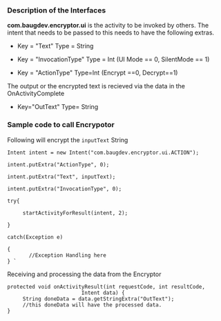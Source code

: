 ### Description of the Interfaces ###

**com.baugdev.encryptor.ui** is the activity to be invoked by others. The intent that needs to be passed to this needs to have the following extras.

  * Key = "Text" Type = String

  * Key = "InvocationType" Type = Int (UI Mode == 0, SilentMode == 1)

  * Key = "ActionType" Type=Int (Encrypt ==0, Decrypt==1)

The output or the encrypted text is recieved via the data in the OnActivityComplete

  * Key="OutText" Type= String

### Sample code to call Encrypotor ###

Following will encrypt the `inputText` String

```
Intent intent = new Intent("com.baugdev.encryptor.ui.ACTION");

intent.putExtra("ActionType", 0);

intent.putExtra("Text", inputText);

intent.putExtra("InvocationType", 0);

try{

     startActivityForResult(intent, 2);

}

catch(Exception e)

{
       //Exception Handling here
} `
```


Receiving and processing the data from the Encryptor

```
protected void onActivityResult(int requestCode, int resultCode,
                        Intent data) {
     String doneData = data.getStringExtra("OutText");
     //this doneData will have the processed data.
}
```